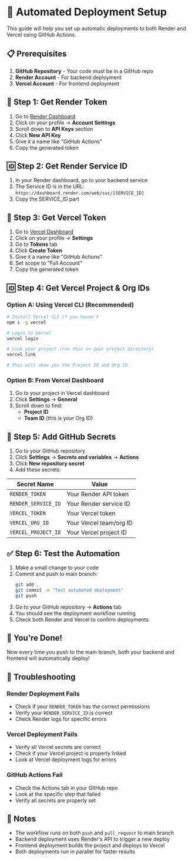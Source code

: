 # 🚀 Automated Deployment Setup

This guide will help you set up automatic deployments to both Render and Vercel using GitHub Actions.

## 📋 Prerequisites

1. **GitHub Repository** - Your code must be in a GitHub repo
2. **Render Account** - For backend deployment
3. **Vercel Account** - For frontend deployment

## 🔑 Step 1: Get Render Token

1. Go to [Render Dashboard](https://dashboard.render.com/)
2. Click on your profile → **Account Settings**
3. Scroll down to **API Keys** section
4. Click **New API Key**
5. Give it a name like "GitHub Actions"
6. Copy the generated token

## 🆔 Step 2: Get Render Service ID

1. In your Render dashboard, go to your backend service
2. The Service ID is in the URL: `https://dashboard.render.com/web/svc/[SERVICE_ID]`
3. Copy the SERVICE_ID part

## 🔑 Step 3: Get Vercel Token

1. Go to [Vercel Dashboard](https://vercel.com/dashboard)
2. Click on your profile → **Settings**
3. Go to **Tokens** tab
4. Click **Create Token**
5. Give it a name like "GitHub Actions"
6. Set scope to "Full Account"
7. Copy the generated token

## 🆔 Step 4: Get Vercel Project & Org IDs

### Option A: Using Vercel CLI (Recommended)
```bash
# Install Vercel CLI if you haven't
npm i -g vercel

# Login to Vercel
vercel login

# Link your project (run this in your project directory)
vercel link

# This will show you the Project ID and Org ID
```

### Option B: From Vercel Dashboard
1. Go to your project in Vercel dashboard
2. Click **Settings** → **General**
3. Scroll down to find:
   - **Project ID**
   - **Team ID** (this is your Org ID)

## 🔐 Step 5: Add GitHub Secrets

1. Go to your GitHub repository
2. Click **Settings** → **Secrets and variables** → **Actions**
3. Click **New repository secret**
4. Add these secrets:

| Secret Name | Value |
|-------------|-------|
| `RENDER_TOKEN` | Your Render API token |
| `RENDER_SERVICE_ID` | Your Render service ID |
| `VERCEL_TOKEN` | Your Vercel token |
| `VERCEL_ORG_ID` | Your Vercel team/org ID |
| `VERCEL_PROJECT_ID` | Your Vercel project ID |

## ✅ Step 6: Test the Automation

1. Make a small change to your code
2. Commit and push to main branch:
   ```bash
   git add .
   git commit -m "Test automated deployment"
   git push
   ```
3. Go to your GitHub repository → **Actions** tab
4. You should see the deployment workflow running
5. Check both Render and Vercel to confirm deployments

## 🎉 You're Done!

Now every time you push to the main branch, both your backend and frontend will automatically deploy!

## 🔧 Troubleshooting

### Render Deployment Fails
- Check if your `RENDER_TOKEN` has the correct permissions
- Verify your `RENDER_SERVICE_ID` is correct
- Check Render logs for specific errors

### Vercel Deployment Fails
- Verify all Vercel secrets are correct
- Check if your Vercel project is properly linked
- Look at Vercel deployment logs for errors

### GitHub Actions Fail
- Check the Actions tab in your GitHub repo
- Look at the specific step that failed
- Verify all secrets are properly set

## 📝 Notes

- The workflow runs on both `push` and `pull_request` to main branch
- Backend deployment uses Render's API to trigger a new deploy
- Frontend deployment builds the project and deploys to Vercel
- Both deployments run in parallel for faster results
